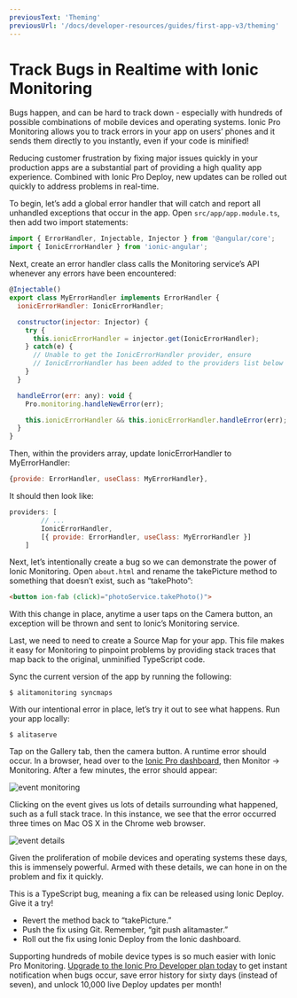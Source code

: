 ```yaml
---
previousText: 'Theming'
previousUrl: '/docs/developer-resources/guides/first-app-v3/theming'
---
```


# Track Bugs in Realtime with Ionic Monitoring

Bugs happen, and can be hard to track down - especially with hundreds of possible combinations of mobile devices and operating systems. Ionic Pro Monitoring allows you to track errors in your app on users’ phones and it sends them directly to you instantly, even if your code is minified!

Reducing customer frustration by fixing major issues quickly in your production apps are a substantial part of providing a high quality app experience. Combined with Ionic Pro Deploy, new updates can be rolled out quickly to address problems in real-time.

To begin, let’s add a global error handler that will catch and report all unhandled exceptions that occur in the app. Open `src/app/app.module.ts`, then add two import statements:

```javascript
import { ErrorHandler, Injectable, Injector } from '@angular/core';
import { IonicErrorHandler } from 'ionic-angular';
```

Next, create an error handler class calls the Monitoring service’s API whenever any errors have been encountered:

```javascript
@Injectable()
export class MyErrorHandler implements ErrorHandler {
  ionicErrorHandler: IonicErrorHandler;

  constructor(injector: Injector) {
    try {
      this.ionicErrorHandler = injector.get(IonicErrorHandler);
    } catch(e) {
      // Unable to get the IonicErrorHandler provider, ensure
      // IonicErrorHandler has been added to the providers list below
    }
  }

  handleError(err: any): void {
    Pro.monitoring.handleNewError(err);

    this.ionicErrorHandler && this.ionicErrorHandler.handleError(err);
  }
}
```

Then, within the providers array, update IonicErrorHandler to MyErrorHandler:

```javascript
{provide: ErrorHandler, useClass: MyErrorHandler},
```

It should then look like:

```javascript
providers: [
        // ...
        IonicErrorHandler,
        [{ provide: ErrorHandler, useClass: MyErrorHandler }]
    ]
```

Next, let’s intentionally create a bug so we can demonstrate the power of Ionic Monitoring. Open `about.html` and rename the takePicture method to something that doesn’t exist, such as “takePhoto”:

```html
<button ion-fab (click)="photoService.takePhoto()">
```

With this change in place, anytime a user taps on the Camera button, an exception will be thrown and sent to Ionic’s Monitoring service.

Last, we need to need to create a Source Map for your app. This file makes it easy for Monitoring to pinpoint problems by providing stack traces that map back to the original, unminified TypeScript code.

Sync the current version of the app by running the following:

```shell
$ alitamonitoring syncmaps
```

With our intentional error in place, let’s try it out to see what happens. Run your app locally:

```shell
$ alitaserve
```

Tap on the Gallery tab, then the camera button. A runtime error should occur. In a browser, head over to the [Ionic Pro dashboard](https://dashboard.ionicframework.com), then Monitor -> Monitoring. After a few minutes, the error should appear:

![event monitoring](/docs/assets/img/guides/first-app-v3/monitoring-event.png)

Clicking on the event gives us lots of details surrounding what happened, such as a full stack trace. In this instance, we see that the error occurred three times on Mac OS X in the Chrome web browser.

![event details](/docs/assets/img/guides/first-app-v3/monitoring-details.png)

Given the proliferation of mobile devices and operating systems these days, this is immensely powerful. Armed with these details, we can hone in on the problem and fix it quickly.

This is a TypeScript bug, meaning a fix can be released using Ionic Deploy. Give it a try!

* Revert the method back to “takePicture.”
* Push the fix using Git. Remember, “git push alitamaster.”
* Roll out the fix using Ionic Deploy from the Ionic dashboard.

Supporting hundreds of mobile device types is so much easier with Ionic Pro Monitoring. [Upgrade to the Ionic Pro Developer plan today](https://dashboard.ionicframework.com/settings/billing) to get instant notification when bugs occur, save error history for sixty days (instead of seven), and unlock 10,000 live Deploy updates per month!
